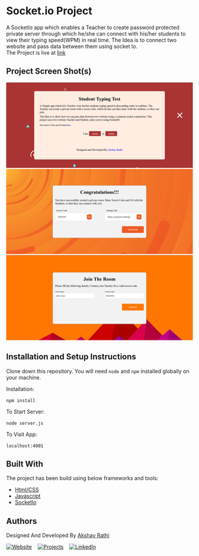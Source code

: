 # Socket.io Project

A SocketIo app which enables a Teacher to create password protected private server through which he/she can connect with his/her students to view their typing speed(WPM) in real time. The Idea is to connect two website and pass data between them using socket Io.<br>
The Project is live at <a href="https://projects.akshayrathi.com/socket-io-app/" target="_blank">link</a>

## Project Screen Shot(s)

<img src="./Screenshot/home.png">

<img src="./Screenshot/teacher.png">

<img src="./Screenshot/student.png">

## Installation and Setup Instructions

Clone down this repository. You will need `node` and `npm` installed globally on your machine.

Installation:

```
npm install
```

To Start Server:

```
node server.js
```

To Visit App:

```
localhost:4001
```

## Built With

The project has been build using below frameworks and tools:

- [Html/CSS](https://developer.mozilla.org/en-US/)
- [Javascript](https://developer.mozilla.org/en-US/)
- [SocketIo](https://socket.io/)

## Authors

Designed And Developed By [Akshay Rathi](https://akshayrathi.com)

<p><a href="https://akshayrathi.com/" target="_blank"><img alt="Website" src="https://img.shields.io/badge/Portfolio-%234285F4.svg?&style=for-the-badge&logo=google-chrome&logoColor=white"/></a>&nbsp;&nbsp;&nbsp;&nbsp;<a href="https://projects.akshayrathi.com/" target="_blank"><img alt="Projects" src="https://img.shields.io/badge/Projects-%F5AE29.svg?&style=for-the-badge&logo=prometheus&logoColor=white"/></a>&nbsp;&nbsp;&nbsp;&nbsp;<a href="https://www.linkedin.com/in/akshay-rathi-sde/" target="_blank"><img alt="LinkedIn" src="https://img.shields.io/badge/LinkedIn-%230077B5.svg?&style=for-the-badge&logo=LinkedIn&logoColor=white"/></a>&nbsp;&nbsp;&nbsp;&nbsp;
</p>
